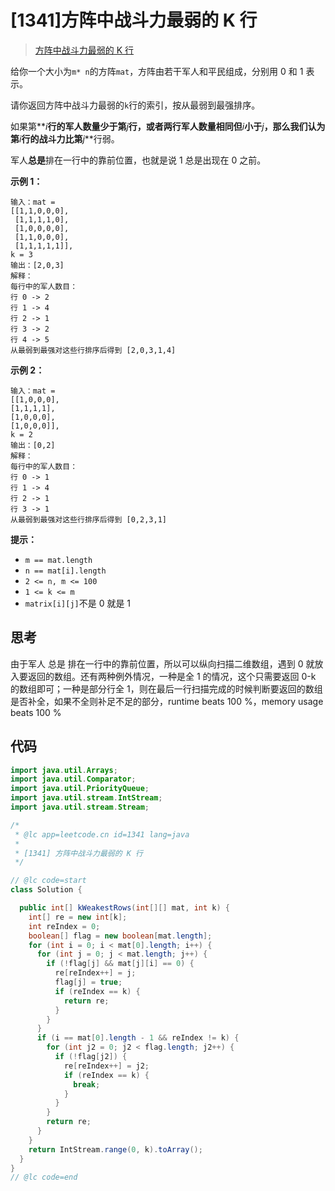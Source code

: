 # [1341]方阵中战斗力最弱的 K 行

> [方阵中战斗力最弱的 K 行](https://leetcode-cn.com/problems/the-k-weakest-rows-in-a-matrix/description/)

给你一个大小为`m* n`的方阵`mat`，方阵由若干军人和平民组成，分别用 0 和 1 表示。

请你返回方阵中战斗力最弱的`k`行的索引，按从最弱到最强排序。

如果第**_i_**行的军人数量少于第**_j_**行，或者两行军人数量相同但**_i_**小于**_j_**，那么我们认为第**_i_**行的战斗力比第**_j_**行弱。

军人**总是**排在一行中的靠前位置，也就是说 1 总是出现在 0 之前。

**示例 1：**

```
输入：mat =
[[1,1,0,0,0],
 [1,1,1,1,0],
 [1,0,0,0,0],
 [1,1,0,0,0],
 [1,1,1,1,1]],
k = 3
输出：[2,0,3]
解释：
每行中的军人数目：
行 0 -> 2
行 1 -> 4
行 2 -> 1
行 3 -> 2
行 4 -> 5
从最弱到最强对这些行排序后得到 [2,0,3,1,4]
```

**示例 2：**

```
输入：mat =
[[1,0,0,0],
[1,1,1,1],
[1,0,0,0],
[1,0,0,0]],
k = 2
输出：[0,2]
解释：
每行中的军人数目：
行 0 -> 1
行 1 -> 4
行 2 -> 1
行 3 -> 1
从最弱到最强对这些行排序后得到 [0,2,3,1]
```

**提示：**

- `m == mat.length`
- `n == mat[i].length`
- `2 <= n, m <= 100`
- `1 <= k <= m`
- `matrix[i][j]`不是 0 就是 1

## 思考

由于军人 总是 排在一行中的靠前位置，所以可以纵向扫描二维数组，遇到 0 就放入要返回的数组。还有两种例外情况，一种是全 1 的情况，这个只需要返回 0-k 的数组即可；一种是部分行全 1，则在最后一行扫描完成的时候判断要返回的数组是否补全，如果不全则补足不足的部分，runtime beats 100 %，memory usage beats 100 %

## 代码

```java
import java.util.Arrays;
import java.util.Comparator;
import java.util.PriorityQueue;
import java.util.stream.IntStream;
import java.util.stream.Stream;

/*
 * @lc app=leetcode.cn id=1341 lang=java
 *
 * [1341] 方阵中战斗力最弱的 K 行
 */

// @lc code=start
class Solution {

  public int[] kWeakestRows(int[][] mat, int k) {
    int[] re = new int[k];
    int reIndex = 0;
    boolean[] flag = new boolean[mat.length];
    for (int i = 0; i < mat[0].length; i++) {
      for (int j = 0; j < mat.length; j++) {
        if (!flag[j] && mat[j][i] == 0) {
          re[reIndex++] = j;
          flag[j] = true;
          if (reIndex == k) {
            return re;
          }
        }
      }
      if (i == mat[0].length - 1 && reIndex != k) {
        for (int j2 = 0; j2 < flag.length; j2++) {
          if (!flag[j2]) {
            re[reIndex++] = j2;
            if (reIndex == k) {
              break;
            }
          }
        }
        return re;
      }
    }
    return IntStream.range(0, k).toArray();
  }
}
// @lc code=end

```
